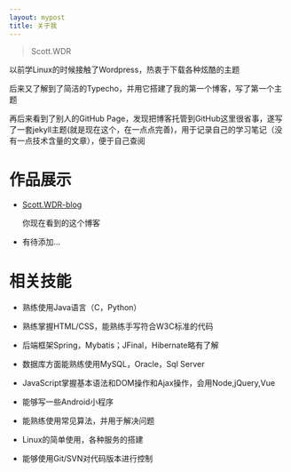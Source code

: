 ```yaml
---
layout: mypost
title: 关于我
---
```


> Scott.WDR

以前学Linux的时候接触了Wordpress，热衷于下载各种炫酷的主题

后来又了解到了简洁的Typecho，并用它搭建了我的第一个博客，写了第一个主题

再后来看到了别人的GitHub Page，发现把博客托管到GitHub这里很省事，遂写了一套jekyll主题(就是现在这个，在一点点完善)，用于记录自己的学习笔记（没有一点技术含量的文章），便于自己查阅

# 作品展示

+ [Scott.WDR-blog](https://a807966224.github.io/)

    你现在看到的这个博客

+ 有待添加...

# 相关技能

+ 熟练使用Java语言（C，Python）

+ 熟练掌握HTML/CSS，能熟练手写符合W3C标准的代码

+ 后端框架Spring，Mybatis；JFinal，Hibernate略有了解

+ 数据库方面能熟练使用MySQL，Oracle，Sql Server

+ JavaScript掌握基本语法和DOM操作和Ajax操作，会用Node,jQuery,Vue

+ 能够写一些Android小程序

+ 能熟练使用常见算法，并用于解决问题

+ Linux的简单使用，各种服务的搭建

+ 能够使用Git/SVN对代码版本进行控制